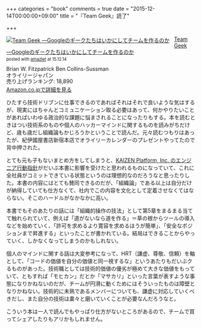 +++
categories = "book"
comments = true
date = "2015-12-14T00:00:00+09:00"
title = "『Team Geek』読了"

+++

<div class="amazlet-box" style="margin-bottom:0px;"><div class="amazlet-image" style="float:left;margin:0px 12px 1px 0px;"><a href="http://www.amazon.co.jp/exec/obidos/ASIN/4873116309/diary081213-22/ref=nosim/" name="amazletlink" target="_blank"><img src="http://ecx.images-amazon.com/images/I/41SlY0zvpKL._SL160_.jpg" alt="Team Geek ―Googleのギークたちはいかにしてチームを作るのか" style="border: none;" /></a></div><div class="amazlet-info" style="line-height:120%; margin-bottom: 10px"><div class="amazlet-name" style="margin-bottom:10px;line-height:120%"><a href="http://www.amazon.co.jp/exec/obidos/ASIN/4873116309/diary081213-22/ref=nosim/" name="amazletlink" target="_blank">Team Geek ―Googleのギークたちはいかにしてチームを作るのか</a><div class="amazlet-powered-date" style="font-size:80%;margin-top:5px;line-height:120%">posted with <a href="http://www.amazlet.com/" title="amazlet" target="_blank">amazlet</a> at 15.12.14</div></div><div class="amazlet-detail">Brian W. Fitzpatrick Ben Collins-Sussman <br />オライリージャパン <br />売り上げランキング: 18,890<br /></div><div class="amazlet-sub-info" style="float: left;"><div class="amazlet-link" style="margin-top: 5px"><a href="http://www.amazon.co.jp/exec/obidos/ASIN/4873116309/diary081213-22/ref=nosim/" name="amazletlink" target="_blank">Amazon.co.jpで詳細を見る</a></div></div></div><div class="amazlet-footer" style="clear: left"></div></div>

ひたすら技術ドリブンに仕事できるのであればそれはそれで良いような気はするが、現実にはちゃんとコミュニケーション取る必要はあって、何かやりたいことがあればいわゆる政治的な課題に悩まされることになったりもする。本を読むときはつい技術系のものや個人のハッカーマインドに関するものを読みがちだけど、歳も歳だし組織論もかじろうかということで読んだ。元々読むつもりはあったが、紀伊國屋書店新宿本店でオライリーカレンダーのプレゼントやってたので背中押された。

とても元も子もないまとめ方をしてしまうと、[KAIZEN Platform, Inc. のエンジニア行動指針](http://blog.glidenote.com/blog/2015/08/17/move-to-akamai/)がだいぶ本書に影響を受けたと思われるものになっていて、これに全社員がコミットできている状態というのは理想的なのだろうなと思ったりした。本書の内容にはとても賛同できるのだが、「組織論」である以上は自分だけが納得していても仕方なくて、社内でこの内容を文化として定着させなくてはならない。そこのハードルがなかなかに高い。

本書でもそのあたりの話には「組織的操作の技法」として第5章をまるまる当てて触れられていて、例えば「道がないなら道を作る」＝草の根からツールの導入などを始めていく、「許可を求めるより寛容を求めるほうが簡単」、「安全なポジションまで昇進する」といったことが書かれている。結局はできることからやっていく、しかなくなってしまうのかもしれない。

個人のマインドに関する話は大変参考になって、HRT（謙虚、尊敬、信頼）を軸として、「コードの価値を自分の価値と同一視するな」というあたりもだいぶクるものがあった。技術職としては技術的価値の優劣が極めて大きな価値をもっていて、ともすれば「モヒカン」だとか「マサカリ」といった言葉が表すような事態になりかねないのだが、チームが円滑に動くためにはそういったものは障壁となりかねない。技術的に未熟であるメンバーについても、謙虚に対応していくべきだし、また自分の技術は粛々と磨いていくことが必要なんだろうなと。

こういう本は一人で読んでもやっぱり仕方がないところがあるので、チームで買ってシェアしたりもアリかもしれません。
